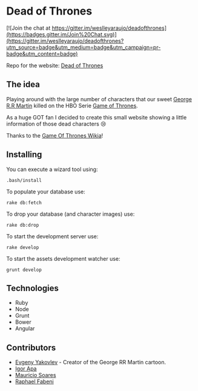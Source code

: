 # Dead of Thrones

[![Join the chat at https://gitter.im/weslleyaraujo/deadofthrones](https://badges.gitter.im/Join%20Chat.svg)](https://gitter.im/weslleyaraujo/deadofthrones?utm_source=badge&utm_medium=badge&utm_campaign=pr-badge&utm_content=badge)

Repo for the website: [Dead of Thrones](http://deadofthrones.com)


## The idea

Playing around with the large number of characters that our sweet [George R.R Martin](http://en.wikipedia.org/wiki/George_R._R._Martin) killed on the
HBO Serie [Game of Thrones](http://en.wikipedia.org/wiki/Game_of_Thrones).

As a huge GOT fan I decided to create this small website showing a little information of those dead characters 😢  

Thanks to the [Game Of Thrones Wikia](gameofthrones.wikia.com)!

## Installing

You can execute a wizard tool using:

```
.bash/install
```

To populate your database use:

```
rake db:fetch
```

To drop your database (and character images) use:

```
rake db:drop
```

To start the development server use:

```
rake develop
```

To start the assets development watcher use:

```
grunt develop
```

## Technologies

* Ruby
* Node
* Grunt
* Bower
* Angular

## Contributors

* [Evgeny Yakovlev](http://jackovlevdesignart.blogspot.com.br/) - Creator of the George RR Martin cartoon.
* [Igor Apa](http://github.com/igorapa)
* [Mauricio Soares](https://github.com/mauriciosoares)
* [Raphael Fabeni](https://github.com/raphaelfabeni)
